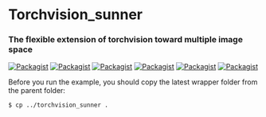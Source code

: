 # Torchvision_sunner
### The flexible extension of torchvision toward multiple image space

[![Packagist](https://img.shields.io/badge/Version-18.4.4-yellow.svg)]()
[![Packagist](https://img.shields.io/badge/Pytorch-0.3.0-red.svg)]()
[![Packagist](https://img.shields.io/badge/Torchvision-0.2.0-red.svg)]()
[![Packagist](https://img.shields.io/badge/Python-3.5.2-blue.svg)]()
[![Packagist](https://img.shields.io/badge/OpenCV-3.1.0-brightgreen.svg)]()
[![Packagist](https://img.shields.io/badge/skImage-0.13.1-green.svg)]()

Before you run the example, you should copy the latest wrapper folder from the parent folder:
```
$ cp ../torchvision_sunner .
```